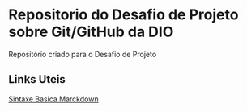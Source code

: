 # Repositorio do Desafio de Projeto sobre Git/GitHub da DIO
Repositório criado para o Desafio de Projeto

## Links Uteis 
[Sintaxe Basica Marckdown](https://www.markdownguide.org/basic-syntax/)
